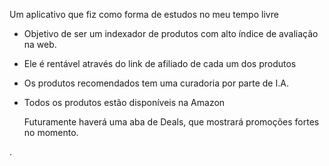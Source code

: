 Um aplicativo que fiz como forma de estudos no meu tempo livre

- Objetivo de ser um indexador de produtos com alto índice de avaliação na web.
- Ele é rentável através do link de afiliado de cada um dos produtos
- Os produtos recomendados tem uma curadoria por parte de I.A.
- Todos os produtos estão disponíveis na Amazon

  Futuramente haverá uma aba de Deals, que mostrará promoções fortes no momento.

.